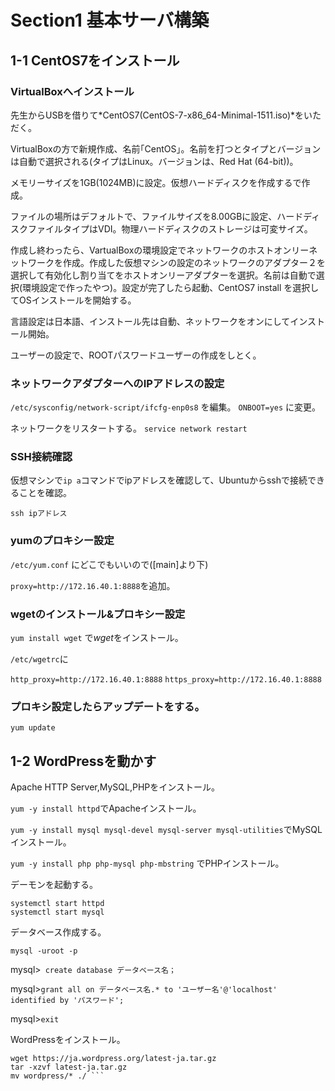 # Section1 基本サーバ構築

## 1-1 CentOS7をインストール

### VirtualBoxへインストール

  先生からUSBを借りて*CentOS7(CentOS-7-x86_64-Minimal-1511.iso)*をいただく。

  VirtualBoxの方で新規作成、名前｢CentOS｣。名前を打つとタイプとバージョンは自動で選択される(タイプはLinux。バージョンは、Red Hat (64-bit))。

  メモリーサイズを1GB(1024MB)に設定。仮想ハードディスクを作成するで作成。

  ファイルの場所はデフォルトで、ファイルサイズを8.00GBに設定、ハードディスクファイルタイプはVDI。物理ハードディスクのストレージは可変サイズ。

  作成し終わったら、VartualBoxの環境設定でネットワークのホストオンリーネットワークを作成。作成した仮想マシンの設定のネットワークのアダプター２を選択して有効化し割り当てをホストオンリーアダプターを選択。名前は自動で選択(環境設定で作ったやつ)。設定が完了したら起動、CentOS7 install を選択してOSインストールを開始する。

  言語設定は日本語、インストール先は自動、ネットワークをオンにしてインストール開始。

  ユーザーの設定で、ROOTパスワードユーザーの作成をしとく。

### ネットワークアダプターへのIPアドレスの設定

  ``` /etc/sysconfig/network-script/ifcfg-enp0s8 ``` を編集。
  ``` ONBOOT=yes ``` に変更。 
  
  ネットワークをリスタートする。 
  ``` service network restart ```  

### SSH接続確認

  仮想マシンで``` ip a ```コマンドでipアドレスを確認して、Ubuntuからsshで接続できることを確認。

  ``` ssh ipアドレス ```

### yumのプロキシー設定

  ``` /etc/yum.conf ``` にどこでもいいので([main]より下)

  ``` proxy=http://172.16.40.1:8888 ```を追加。



### wgetのインストール&プロキシー設定



  ``` yum install wget ``` で*wget*をインストール。

  ``` /etc/wgetrc ```に

  ``` http_proxy=http://172.16.40.1:8888 ``` 
  ``` https_proxy=http://172.16.40.1:8888 ``` 

### プロキシ設定したらアップデートをする。

  ``` yum update ```

## 1-2 WordPressを動かす

  Apache HTTP Server,MySQL,PHPをインストール。

  ``` yum -y install httpd ```でApacheインストール。

  ``` yum -y install mysql mysql-devel mysql-server mysql-utilities ```でMySQLインストール。

  ``` yum -y install php php-mysql php-mbstring ``` でPHPインストール。

  デーモンを起動する。

  ``` systemctl start httpd ```  
  ``` systemctl start mysql ```  

  データベース作成する。

  ``` mysql -uroot -p ```

  mysql>``` create database データベース名；```  

  mysql>``` grant all on データベース名.* to 'ユーザー名'@'localhost' identified by 'パスワード'; ```  

  mysql>``` exit ```  

  WordPressをインストール。  
  ``` cd /var/www/html/   
  wget https://ja.wordpress.org/latest-ja.tar.gz   
  tar -xzvf latest-ja.tar.gz   
  mv wordpress/* ./ ```   


  
